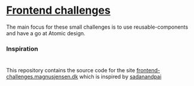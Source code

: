 # [Frontend challenges](https://frontend-challenges.magnusjensen.dk)

The main focus for these small challenges is to use reusable-components and have a go at Atomic design.

### Inspiration

#

This repository contains the source code for the site [frontend-challenges.magnusjensen.dk](https://frontend-challenges.magnusjensen.dk) which is inspired by [sadanandpai](https://github.com/sadanandpai/frontend-mini-challenges/)
